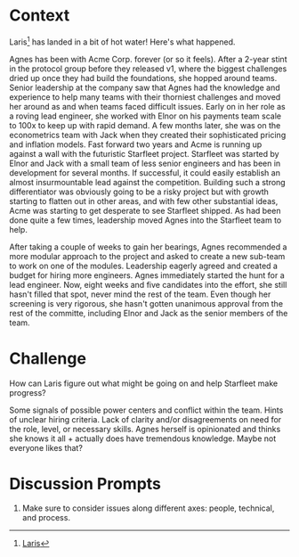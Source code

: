 # Context

Laris[^1] has landed in a bit of hot water! Here's what happened.

Agnes has been with Acme Corp. forever (or so it feels). After a 2-year stint in the protocol group before they released v1, where the biggest challenges dried up once they had build the foundations, she hopped around teams. Senior leadership at the company saw that Agnes had the knowledge and experience to help many teams with their thorniest challenges and moved her around as and when teams faced difficult issues. Early on in her role as a roving lead engineer, she worked with Elnor on his payments team scale to 100x to keep up with rapid demand. A few months later, she was on the econometrics team with Jack when they created their sophisticated pricing and inflation models. Fast forward two years and Acme is running up against a wall with the futuristic Starfleet project. Starfleet was started by Elnor and Jack with a small team of less senior engineers and has been in development for several months. If successful, it could easily establish an almost insurmountable lead against the competition. Building such a strong differentiator was obviously going to be a risky project but with growth starting to flatten out in other areas, and with few other substantial ideas, Acme was starting to get desperate to see Starfleet shipped. As had been done quite a few times, leadership moved Agnes into the Starfleet team to help.

After taking a couple of weeks to gain her bearings, Agnes recommended a more modular approach to the project and asked to create a new sub-team to work on one of the modules. Leadership eagerly agreed and created a budget for hiring more engineers. Agnes immediately started the hunt for a lead engineer. Now, eight weeks and five candidates into the effort, she still hasn't filled that spot, never mind the rest of the team. Even though her screening is very rigorous, she hasn't gotten unanimous approval from the rest of the committe, including Elnor and Jack as the senior members of the team.

# Challenge

How can Laris figure out what might be going on and help Starfleet make progress?

Some signals of possible power centers and conflict within the team.
Hints of unclear hiring criteria.
Lack of clarity and/or disagreements on need for the role, level, or necessary skills.
Agnes herself is opinionated and thinks she knows it all + actually does have tremendous knowledge. Maybe not everyone likes that?

# Discussion Prompts

1. Make sure to consider issues along different axes: people, technical, and process.

[^1]: [Laris](https://en.wikipedia.org/wiki/Star_Trek:_Picard)
